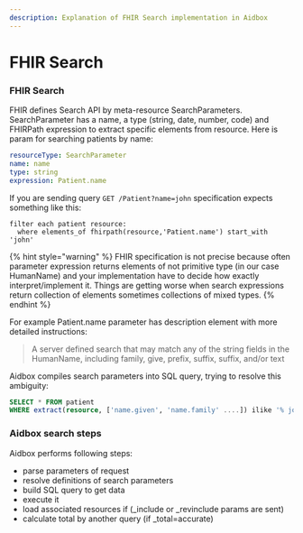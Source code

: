 ```yaml
---
description: Explanation of FHIR Search implementation in Aidbox
---
```


# FHIR Search

### FHIR Search

FHIR defines Search API  by meta-resource SearchParameters. SearchParameter has a name, a type \(string, date, number, code\) and FHIRPath expression to extract specific elements from resource. Here is param for searching patients by name:

```yaml
resourceType: SearchParameter
name: name
type: string
expression: Patient.name
```

If you are sending query `GET /Patient?name=john` specification expects something like this:

```text
filter each patient resource:
  where elements_of fhirpath(resource,'Patient.name') start_with 'john'
```

{% hint style="warning" %}
FHIR specification is not precise because often parameter expression returns elements of not primitive type \(in our case HumanName\) and your implementation have to decide how exactly interpret/implement it.  Things are getting worse when search expressions return collection of elements sometimes collections of mixed types.
{% endhint %}

For example Patient.name parameter has description element with more detailed instructions:

> A server defined search that may match any of the string fields in the HumanName, including family, give, prefix, suffix, suffix, and/or text

Aidbox compiles search parameters into SQL query, trying to resolve this ambiguity:

```sql
SELECT * FROM patient 
WHERE extract(resource, ['name.given', 'name.family' ....]) ilike '% john%'
```

### Aidbox search steps

Aidbox performs following steps:

* parse parameters of request
* resolve definitions of search parameters
* build SQL query to get data
* execute it
* load associated resources if \(\_include or \_revinclude params are sent\)
* calculate total by another query \(if \_total=accurate\)

